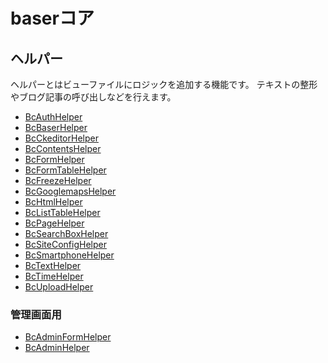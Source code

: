 # baserコア

## ヘルパー

ヘルパーとはビューファイルにロジックを追加する機能です。
テキストの整形やブログ記事の呼び出しなどを行えます。

- [BcAuthHelper](/5/user/reference/core/BcAuthHelper)
- [BcBaserHelper](/5/user/reference/core/BcBaserHelper)
- [BcCkeditorHelper](/5/user/reference/core/BcAuthHelper)
- [BcContentsHelper](/5/user/reference/core/BcContentsHelper)
- [BcFormHelper](/5/user/reference/core/BcFormHelper)
- [BcFormTableHelper](/5/user/reference/core/BcFormTableHelper)
- [BcFreezeHelper](/5/user/reference/core/BcFreezeHelper)
- [BcGooglemapsHelper](/5/user/reference/core/BcGooglemapsHelper)
- [BcHtmlHelper](/5/user/reference/core/BcHtmlHelper)
- [BcListTableHelper](/5/user/reference/core/BcListTableHelper)
- [BcPageHelper](/5/user/reference/core/BcPageHelper)
- [BcSearchBoxHelper](/5/user/reference/core/BcSearchBoxHelper)
- [BcSiteConfigHelper](/5/user/reference/core/BcSiteConfigHelper)
- [BcSmartphoneHelper](/5/user/reference/core/BcSmartphoneHelper)
- [BcTextHelper](/5/user/reference/core/BcTextHelper)
- [BcTimeHelper](/5/user/reference/core/BcTimeHelper)
- [BcUploadHelper](/5/user/reference/core/BcUploadHelper)

### 管理画面用


- [BcAdminFormHelper](/5/user/reference/core/BcAdminFormHelper)
- [BcAdminHelper](/5/user/reference/core/BcAdminHelper)
